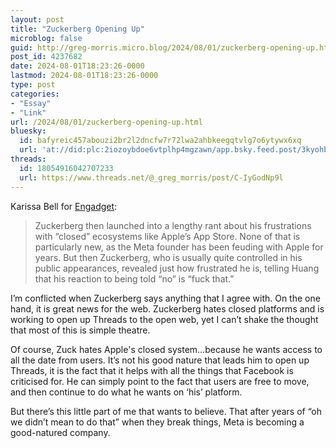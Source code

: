 ```yaml
---
layout: post
title: "Zuckerberg Opening Up"
microblog: false
guid: http://greg-morris.micro.blog/2024/08/01/zuckerberg-opening-up.html
post_id: 4237682
date: 2024-08-01T18:23:26-0000
lastmod: 2024-08-01T18:23:26-0000
type: post
categories:
- "Essay"
- "Link"
url: /2024/08/01/zuckerberg-opening-up.html
bluesky:
  id: bafyreic457abouzi2br2l2dncfw7r72lwa2ahbkeegqtvlg7o6ytywx6xq
  url: 'at://did:plc:2iozoybdoe6vtplhp4mgzawn/app.bsky.feed.post/3kyohbjgx7i2w'
threads:
  id: 18054916042707233
  url: https://www.threads.net/@_greg_morris/post/C-IyGodNp9l
---
```

Karissa Bell for [Engadget](https://www.engadget.com/mark-zuckerberg-says-fck-that-to-closed-platforms-235700788.html):

> Zuckerberg then launched into a lengthy rant about his frustrations with “closed” ecosystems like Apple’s App Store. None of that is particularly new, as the Meta founder has been feuding with Apple for years. But then Zuckerberg, who is usually quite controlled in his public appearances, revealed just how frustrated he is, telling Huang that his reaction to being told “no” is “fuck that.”

I’m conflicted when Zuckerberg says anything that I agree with. On the one hand, it is great news for the web. Zuckerberg hates closed platforms and is working to open up Threads to the open web, yet I can’t shake the thought that most of this is simple theatre.

Of course, Zuck hates Apple's closed system…because he wants access to all the date from users. It’s not his good nature that leads him to open up Threads, it is the fact that it helps with all the things that Facebook is criticised for. He can simply point to the fact that users are free to move, and then continue to do what he wants on ‘his’ platform.

But there’s this little part of me that wants to believe. That after years of “oh we didn’t mean to do that” when they break things, Meta is becoming a good-natured company. 

